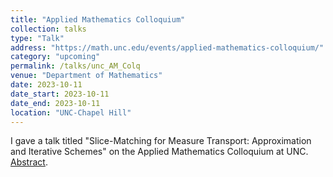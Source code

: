 ```yaml
---
title: "Applied Mathematics Colloquium"
collection: talks
type: "Talk"
address: "https://math.unc.edu/events/applied-mathematics-colloquium/"
category: "upcoming"
permalink: /talks/unc_AM_Colq
venue: "Department of Mathematics"
date: 2023-10-11
date_start: 2023-10-11
date_end: 2023-10-11
location: "UNC-Chapel Hill"
---
```

I gave a talk titled "Slice-Matching for Measure Transport: Approximation and Iterative Schemes" on the Applied Mathematics Colloquium at UNC. [Abstract](https://math.unc.edu/event/applied-mathematics-colloquium-shiying-li-unc/).  
